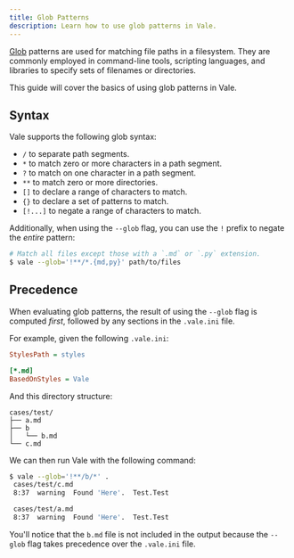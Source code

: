 ```yaml
---
title: Glob Patterns
description: Learn how to use glob patterns in Vale.
---
```


[Glob][1] patterns are used for matching file paths in a filesystem. They are
commonly employed in command-line tools, scripting languages, and libraries to
specify sets of filenames or directories.

This guide will cover the basics of using glob patterns in Vale.

## Syntax

Vale supports the following glob syntax:

- `/` to separate path segments.
- `*` to match zero or more characters in a path segment.
- `?` to match on one character in a path segment.
- `**` to match zero or more directories.
- `[]` to declare a range of characters to match.
- `{}` to declare a set of patterns to match.
- `[!...]` to negate a range of characters to match.

Additionally, when using the `--glob` flag, you can use the `!` prefix to
negate the _entire_ pattern:

```sh
# Match all files except those with a `.md` or `.py` extension.
$ vale --glob='!**/*.{md,py}' path/to/files
```

## Precedence

When evaluating glob patterns, the result of using the `--glob` flag is
computed _first_, followed by any sections in the `.vale.ini` file.

For example, given the following `.vale.ini`:

```ini
StylesPath = styles

[*.md]
BasedOnStyles = Vale
```

And this directory structure:

```
cases/test/
├── a.md
├── b
│   └── b.md
└── c.md
```

We can then run Vale with the following command:

```bash
$ vale --glob='!**/b/*' .
 cases/test/c.md
 8:37  warning  Found 'Here'.  Test.Test

 cases/test/a.md
 8:37  warning  Found 'Here'.  Test.Test
```

You'll notice that the `b.md` file is not included in the output because the
`--glob` flag takes precedence over the `.vale.ini` file.

[1]: https://en.wikipedia.org/wiki/Glob_(programming)

